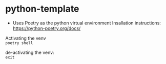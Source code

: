 # python-template

* Uses Poetry as the python virtual environment
Insallation instructions: https://python-poetry.org/docs/

Activating the venv  
`poetry shell`

de-activating the venv:  
`exit`  
